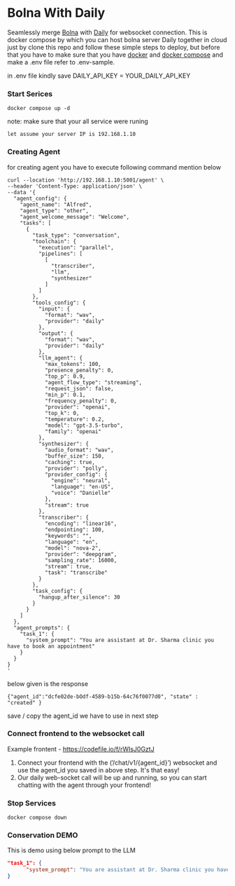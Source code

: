 # Bolna With Daily
Seamlessly merge [Bolna](https://github.com/bolna-ai/bolna) with [Daily](https://github.com/daily-co) for websocket connection. This is docker compose by which you can host bolna server Daily together in cloud just by clone this repo  and follow these simple steps to deploy, but before that you have to make sure that you have [docker](https://docs.docker.com/engine/install/) and [docker compose](https://docs.docker.com/compose/install/) and make a .env file refer to .env-sample.

in .env file kindly save
DAILY_API_KEY = YOUR_DAILY_API_KEY

### Start Serices
```shell
docker compose up -d
```

note: make sure that your all service were runing

`let assume your server IP is 192.168.1.10`

### Creating Agent
for creating agent you have to execute following command mention below
```shell
curl --location 'http://192.168.1.10:5001/agent' \
--header 'Content-Type: application/json' \
--data '{
  "agent_config": {
    "agent_name": "Alfred",
    "agent_type": "other",
    "agent_welcome_message": "Welcome",
    "tasks": [
      {
        "task_type": "conversation",
        "toolchain": {
          "execution": "parallel",
          "pipelines": [
            [
              "transcriber",
              "llm",
              "synthesizer"
            ]
          ]
        },
        "tools_config": {
          "input": {
            "format": "wav",
            "provider": "daily"
          },
          "output": {
            "format": "wav",
            "provider": "daily"
          },
          "llm_agent": {
            "max_tokens": 100,
            "presence_penalty": 0,
            "top_p": 0.9,
            "agent_flow_type": "streaming",
            "request_json": false,
            "min_p": 0.1,
            "frequency_penalty": 0,
            "provider": "openai",
            "top_k": 0,
            "temperature": 0.2,
            "model": "gpt-3.5-turbo",
            "family": "openai"
          },
          "synthesizer": {
            "audio_format": "wav",
            "buffer_size": 150,
            "caching": true,
            "provider": "polly",
            "provider_config": {
              "engine": "neural",
              "language": "en-US",
              "voice": "Danielle"
            },
            "stream": true
          },
          "transcriber": {
            "encoding": "linear16",
            "endpointing": 100,
            "keywords": "",
            "language": "en",
            "model": "nova-2",
            "provider": "deepgram",
            "sampling_rate": 16000,
            "stream": true,
            "task": "transcribe"
          }
        },
        "task_config": {
          "hangup_after_silence": 30
        }
      }
    ]
  },
  "agent_prompts": {
    "task_1": {
      "system_prompt": "You are assistant at Dr. Sharma clinic you have to book an appointment"
    }
  }
}
'

```
below given is the response 
```
{"agent_id":"dcfe02de-bOdf-4589-b15b-64c76f0077d0", "state" : "created" }
```
save / copy the agent_id we have to use in next step

### Connect frontend to the websocket call

Example frontent - https://codefile.io/f/rWIsJ0GztJ

1. Connect your frontend with the (’/chat/v1/{agent_id}’) websocket and use the agent_id you saved in above step. It's that easy!
2. Our daily web-socket call will be up and running, so you can start chatting with the agent through your frontend!

### Stop Services
```shell
docker compose down
```

### Conservation DEMO
This is demo using below prompt to the LLM
```json
"task_1": {
      "system_prompt": "You are assistant at Dr. Sharma clinic you have to book an appointment"
}
```

